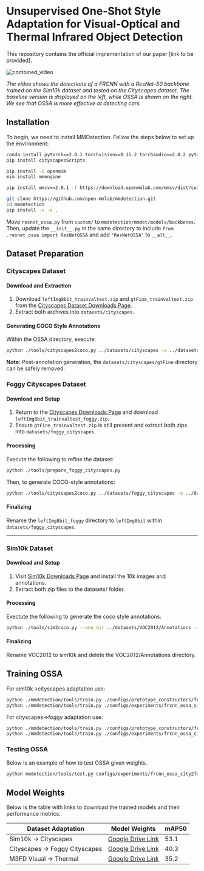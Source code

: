 # Unsupervised One-Shot Style Adaptation for Visual-Optical and Thermal Infrared Object Detection

This repository contains the official implementation of our paper [link to be provided]. 

![combined_video](https://github.com/RobinGerster7/OSSA/assets/164496870/ee853980-e7a4-48ff-9800-126bd8d75913)

*The video shows the detections of a FRCNN with a ResNet-50 backbone trained on the Sim10k dataset and tested on the Cityscapes dataset. The baseline version is displayed on the left, while OSSA is shown on the right. We see that OSSA is more effective at detecting cars.*



## Installation

To begin, we need to install MMDetection. Follow the steps below to set up the environment:

```bash
conda install pytorch==2.0.1 torchvision==0.15.2 torchaudio==2.0.2 pytorch-cuda=11.8 -c pytorch -c nvidia
pip install cityscapesScripts

pip install -U openmim
mim install mmengine

pip install mmcv==2.0.1 -f https://download.openmmlab.com/mmcv/dist/cu118/torch2.0/index.html

git clone https://github.com/open-mmlab/mmdetection.git
cd mmdetection
pip install -v -e .
```

Move `resnet_ossa.py` from `custom/` to `mmdetection/mmdet/models/backbones`. Then, update the `__init__.py` in the same directory to include `from .resnet_ossa import ResNetOSSA` and add `"ResNetOSSA"` to `__all__`.



## Dataset Preparation

### Cityscapes Dataset

#### Download and Extraction

1. Download `leftImg8bit_trainvaltest.zip` and `gtFine_trainvaltest.zip` from the [Cityscapes Dataset Downloads Page](https://www.cityscapes-dataset.com/downloads/).
2. Extract both archives into `datasets/cityscapes`.

#### Generating COCO Style Annotations

Within the OSSA directory, execute:

```bash
python ./tools/cityscapes2coco.py ../datasets/cityscapes -o ../datasets/cityscapes/annotations
```

**Note:** Post-annotation generation, the `datasets/cityscapes/gtFine` directory can be safely removed.

### Foggy Cityscapes Dataset

#### Download and Setup

1. Return to the [Cityscapes Downloads Page](https://www.cityscapes-dataset.com/downloads/) and download `leftImg8bit_trainvaltest_foggy.zip`.
2. Ensure `gtFine_trainvaltest.zip` is still present and extract both zips into `datasets/foggy_cityscapes`.

#### Processing

Execute the following to refine the dataset:

```bash
python ./tools/prepare_foggy_cityscapes.py
```

Then, to generate COCO-style annotations:

```bash
python ./tools/cityscapes2coco.py ../datasets/foggy_cityscapes -o ../datasets/foggy_cityscapes/annotations --img-dir leftImg8bit_foggy
``` 

#### Finalizing

Rename the `leftImg8bit_foggy` directory to `leftImg8bit` within `datasets/foggy_cityscapes`.

---

### Sim10k Dataset

#### Download and Setup

1. Visit [Sim10k Downloads Page](https://fcav.engin.umich.edu/projects/driving-in-the-matrix) and install the 10k images and annotations.
2. Extract both zip files to the datasets/ folder.

#### Processing

Exectute the following to generate the coco style annotations:

```bash
python ./tools/sim2coco.py --ann_dir ../datasets/VOC2012/Annotations --output ../datasets/VOC2012/annotations.coco.json
```

#### Finalizing
Rename VOC2012 to sim10k and delete the VOC2012/Annotations directory.

## Training OSSA
For sim10k->cityscapes adaptation use:
```bash
python ./mmdetection/tools/train.py ./configs/prototype_constructors/frcnn_ossa_proto_city.py
python ./mmdetection/tools/train.py ./configs/experiments/frcnn_ossa_sim2city.py
```

For cityscapes->foggy adaptation use:
```bash
python ./mmdetection/tools/train.py ./configs/prototype_constructors/frcnn_ossa_proto_foggy.py
python ./mmdetection/tools/train.py ./configs/experiments/frcnn_ossa_city2foggy.py
```

### Testing OSSA
Below is an example of how to test OSSA given weights.
```bash
python mmdetection/tools/test.py configs/experiments/frcnn_ossa_city2foggy.py city2foggy.pth
```

## Model Weights

Below is the table with links to download the trained models and their performance metrics:

| Dataset Adaptation             | Model Weights                                                                                     | mAP50 |
|--------------------------------|---------------------------------------------------------------------------------------------------|-------|
| Sim10k -> Cityscapes           | [Google Drive Link](https://drive.google.com/file/d/1H_2v7j-Q7fZBrsjXk_8P44JYuflNuikg/view?usp=sharing)         | 53.1  |
| Cityscapes -> Foggy Cityscapes | [Google Drive Link](https://drive.google.com/file/d/1UsrPd6wC9eltL4PJLnP3rLH0mw9X7LNM/view?usp=sharing)         | 40.3  |
| M3FD Visual -> Thermal         | [Google Drive Link](https://drive.google.com/file/d/1HYqW_L5PMN-42FTk1baClHmx8DsPxH0A/view?usp=sharing)               | 35.2  |

